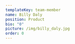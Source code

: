 ```yaml
---
templateKey: team-member
name: Billy Daly
position: Product
bio: "0"
picture: /img/billy_daly.jpg
order: 0
---
```

